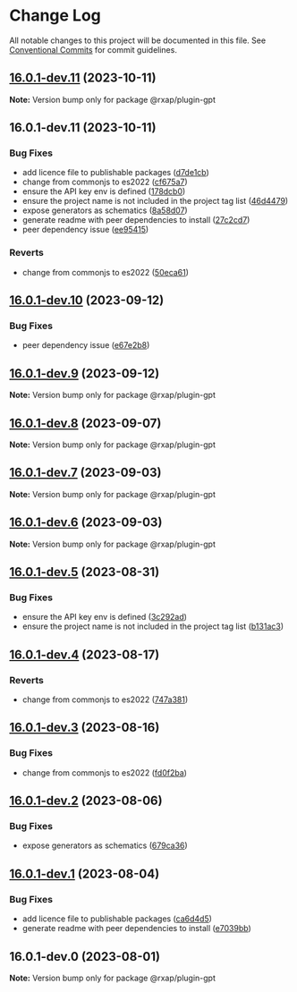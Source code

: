 # Change Log

All notable changes to this project will be documented in this file.
See [Conventional Commits](https://conventionalcommits.org) for commit guidelines.

## [16.0.1-dev.11](https://gitlab.com/rxap/packages/compare/@rxap/plugin-gpt@16.0.1-dev.11...@rxap/plugin-gpt@16.0.1-dev.11) (2023-10-11)

**Note:** Version bump only for package @rxap/plugin-gpt

## 16.0.1-dev.11 (2023-10-11)

### Bug Fixes

- add licence file to publishable packages ([d7de1cb](https://gitlab.com/rxap/packages/commit/d7de1cb9db1bd1628f37084e3b0ffd1755aa75f6))
- change from commonjs to es2022 ([cf675a7](https://gitlab.com/rxap/packages/commit/cf675a7254de9ce4b269264df59794dd42fcbd8b))
- ensure the API key env is defined ([178dcb0](https://gitlab.com/rxap/packages/commit/178dcb08356c82720b6fa10f8e751323ae2a12fa))
- ensure the project name is not included in the project tag list ([46d4479](https://gitlab.com/rxap/packages/commit/46d44798258ea1b20df9d4408b9c0809f55027b2))
- expose generators as schematics ([8a58d07](https://gitlab.com/rxap/packages/commit/8a58d07c2f1dcfff75e724a418d7c3bddb2d0bbc))
- generate readme with peer dependencies to install ([27c2cd7](https://gitlab.com/rxap/packages/commit/27c2cd7d98f0c8a499b8c30719f49d69e4970ae9))
- peer dependency issue ([ee95415](https://gitlab.com/rxap/packages/commit/ee95415370d9ef2396916d6c25061a0df791034a))

### Reverts

- change from commonjs to es2022 ([50eca61](https://gitlab.com/rxap/packages/commit/50eca61e9a89388d1cfeefb8b1029b302b6f307e))

## [16.0.1-dev.10](https://gitlab.com/rxap/packages/compare/@rxap/plugin-gpt@16.0.1-dev.9...@rxap/plugin-gpt@16.0.1-dev.10) (2023-09-12)

### Bug Fixes

- peer dependency issue ([e67e2b8](https://gitlab.com/rxap/packages/commit/e67e2b8eb884b598536d16c2c544a9ad9be5b53e))

## [16.0.1-dev.9](https://gitlab.com/rxap/packages/compare/@rxap/plugin-gpt@16.0.1-dev.8...@rxap/plugin-gpt@16.0.1-dev.9) (2023-09-12)

**Note:** Version bump only for package @rxap/plugin-gpt

## [16.0.1-dev.8](https://gitlab.com/rxap/packages/compare/@rxap/plugin-gpt@16.0.1-dev.7...@rxap/plugin-gpt@16.0.1-dev.8) (2023-09-07)

**Note:** Version bump only for package @rxap/plugin-gpt

## [16.0.1-dev.7](https://gitlab.com/rxap/packages/compare/@rxap/plugin-gpt@16.0.1-dev.6...@rxap/plugin-gpt@16.0.1-dev.7) (2023-09-03)

**Note:** Version bump only for package @rxap/plugin-gpt

## [16.0.1-dev.6](https://gitlab.com/rxap/packages/compare/@rxap/plugin-gpt@16.0.1-dev.5...@rxap/plugin-gpt@16.0.1-dev.6) (2023-09-03)

**Note:** Version bump only for package @rxap/plugin-gpt

## [16.0.1-dev.5](https://gitlab.com/rxap/packages/compare/@rxap/plugin-gpt@16.0.1-dev.4...@rxap/plugin-gpt@16.0.1-dev.5) (2023-08-31)

### Bug Fixes

- ensure the API key env is defined ([3c292ad](https://gitlab.com/rxap/packages/commit/3c292adf8cb5958ca02f7eadca9db92380dcc86b))
- ensure the project name is not included in the project tag list ([b131ac3](https://gitlab.com/rxap/packages/commit/b131ac3bd92b3b8799d62f15bbd30a1997d7c753))

## [16.0.1-dev.4](https://gitlab.com/rxap/packages/compare/@rxap/plugin-gpt@16.0.1-dev.3...@rxap/plugin-gpt@16.0.1-dev.4) (2023-08-17)

### Reverts

- change from commonjs to es2022 ([747a381](https://gitlab.com/rxap/packages/commit/747a381a090f0a276cf363da61bb19ed0c9cb5b7))

## [16.0.1-dev.3](https://gitlab.com/rxap/packages/compare/@rxap/plugin-gpt@16.0.1-dev.2...@rxap/plugin-gpt@16.0.1-dev.3) (2023-08-16)

### Bug Fixes

- change from commonjs to es2022 ([fd0f2ba](https://gitlab.com/rxap/packages/commit/fd0f2bae24eae7c854e96f630076cd5598c30be6))

## [16.0.1-dev.2](https://gitlab.com/rxap/packages/compare/@rxap/plugin-gpt@16.0.1-dev.1...@rxap/plugin-gpt@16.0.1-dev.2) (2023-08-06)

### Bug Fixes

- expose generators as schematics ([679ca36](https://gitlab.com/rxap/packages/commit/679ca36d3712a11e4dc838762bca2f7c471e1e04))

## [16.0.1-dev.1](https://gitlab.com/rxap/packages/compare/@rxap/plugin-gpt@16.0.1-dev.0...@rxap/plugin-gpt@16.0.1-dev.1) (2023-08-04)

### Bug Fixes

- add licence file to publishable packages ([ca6d4d5](https://gitlab.com/rxap/packages/commit/ca6d4d509a743b89bad5ed7ae935d3007231705a))
- generate readme with peer dependencies to install ([e7039bb](https://gitlab.com/rxap/packages/commit/e7039bb5e86ffeadfe7cc92d5fc71d32f8efb4fb))

## 16.0.1-dev.0 (2023-08-01)

**Note:** Version bump only for package @rxap/plugin-gpt
